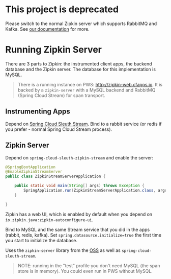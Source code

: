 # This project is deprecated

Please switch to the normal Zipkin server which supports RabbitMQ and Kafka.
See [our documentation](https://cloud.spring.io/spring-cloud-sleuth/single/spring-cloud-sleuth.html#_sleuth_with_zipkin_over_rabbitmq_or_kafka) for more.

# Running Zipkin Server

There are 3 parts to Zipkin: the instrumented client apps, the backend database and the Zipkin server. The database for this implementation is MySQL.

> There is a running instance on PWS: http://zipkin-web.cfapps.io. It is backed by a `zipkin-server` with a MySQL backend and RabbitMQ (Spring Cloud Stream) for span transport.

## Instrumenting Apps

Depend on [Spring Cloud Sleuth Stream](https://github.com/spring-cloud-spring-cloud-sleuth). Bind to a rabbit service (or redis if you prefer - normal Spring Cloud Stream process).

## Zipkin Server

Depend on `spring-cloud-sleuth-zipkin-stream` and enable the server:

```java
@SpringBootApplication
@EnableZipkinStreamServer
public class ZipkinStreamServerApplication {

	public static void main(String[] args) throws Exception {
		SpringApplication.run(ZipkinStreamServerApplication.class, args);
	}

}
```

Zipkin has a web UI, which is enabled by default when you depend on `io.zipkin.java:zipkin-autoconfigure-ui`.

Bind to MySQL and the same Stream service that you did in the apps (rabbit, redis, kafka). Set `spring.datasource.initialize=true` the first time you start to initialize the database.

Uses the `zipkin-server` library from the [OSS](https://github.com/openzipkin/zipkin-java) as well as `spring-cloud-sleuth-stream`.

> NOTE: running in the "test" profile you don't need MySQL (the span store is in memory). You could even run in PWS without MySQL.

